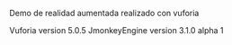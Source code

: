 
Demo de realidad aumentada realizado con vuforia

Vuforia version 5.0.5
JmonkeyEngine version 3.1.0 alpha 1
